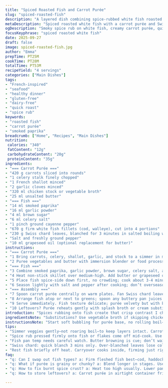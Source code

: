 ```yaml
---
title: "Spiced Roasted Fish and Carrot Purée"
slug: "spiced-roasted-fish"
description: "A layered dish combining spice-rubbed white fish roasted briefly for a crisped surface, with a creamy purée of carrots cooked alongside aromatics. Swiss chard brings earthiness after a quick blanch. Subtle heat from smoked paprika and cayenne contrasts the sweet root base. Adjusted seasoning balances complexity without overwhelming delicate fish. Techniques focus on tactile doneness cues, color changes, and balancing textures across components. Suitable without nuts, dairy, gluten, or eggs. Includes substitution tips and troubleshooting notes for home cooks balancing speed and taste."
metaDescription: "Spiced roasted white fish with a carrot purée and Swiss chard. Layers of smoky, sweet, slightly bitter notes. Balanced seasoning, tactile cooking cues."
ogDescription: "Smoky spice rub on white fish, creamy carrot purée, quick blanched Swiss chard. Crisp crusts, tender inside, subtle heat contrast. Watch edges for perfect doneness."
focusKeyphrase: "spiced roasted white fish"
date: 2025-09-27
draft: false
image: spiced-roasted-fish.jpg
author: "Emma"
prepTime: PT25M
cookTime: PT28M
totalTime: PT53M
recipeYield: "4 servings"
categories: ["Main Dishes"]
tags:
- "French-inspired"
- "seafood"
- "healthy dinner"
- "gluten-free"
- "dairy-free"
- "quick roast"
- "spice rub"
keywords:
- "roasted fish"
- "carrot purée"
- "smoked paprika"
breadcrumb: ["Home", "Recipes", "Main Dishes"]
nutrition: 
 calories: "340"
 fatContent: "12g"
 carbohydrateContent: "20g"
 proteinContent: "35g"
ingredients:
- "=== Carrot Purée ==="
- "420 g carrots sliced into rounds"
- "1 celery stalk finely chopped"
- "1 French shallot minced"
- "2 garlic cloves minced"
- "320 ml chicken stock or vegetable broth"
- "25 ml unsalted butter"
- "=== Fish ==="
- "14 ml smoked paprika"
- "16 ml garlic powder"
- "4 ml brown sugar"
- "6 ml celery salt"
- "1 pinch ground cayenne pepper"
- "670 g firm white fish fillets (cod, walleye), cut into 4 portions"
- "230 g Swiss chard leaves, blanched for 3 minutes in salted boiling water"
- "Salt and freshly ground pepper"
- "10 ml grapeseed oil (optional replacement for butter)"
instructions:
- "=== Carrot Purée ==="
- "1 Bring carrots, celery, shallot, garlic, and stock to a simmer in medium saucepan. Let bubble gently 18-23 minutes until carrots pierce easily with a fork."
- "2 Puree vegetables and butter with immersion blender or food processor until silky smooth. Season carefully with salt and pepper, taste for balance. Keep warm—lid on, low heat or double boiler setup avoids drying and crusting."
- "=== Fish ==="
- "3 Combine smoked paprika, garlic powder, brown sugar, celery salt, and cayenne in shallow bowl. Press spice mix firmly onto fish portions, coating tops evenly."
- "4 Heat non-stick skillet over medium-high. Add butter or grapeseed oil—watch for the faint nutty smell or foaming to signal right temp."
- "5 Place fish spice-side down first, no crowding; cook about 3-4 minutes till crust forms and edges start opaque. Flip gently with thin spatula. Cook 2-3 minutes more but no more—fish should flake with slight resistance, moist inside."
- "6 Season lightly with salt and pepper after cooking; don’t overseason before—spice mix has salt content. Rest fish briefly off heat; carryover cooks gently while you plate."
- "=== Assembly ==="
- "7 Spoon carrot purée centrally on warm plates. Fan Swiss chard leaves alongside; they soften with residual heat but keep a slight bite."
- "8 Arrange fish atop or next to greens; spoon any buttery pan juices if desired."
- "9 Serve immediately. Fish texture delicate; purée velvety but with body. The lightly peppery greens cut richness."
- "10 Leftovers? Purée reheats gently with splash broth or cream substitute. Fish reheats quickly but tends to dry—refresh on low heat with lid, add a pat of butter or oil."
introduction: "Spices rubbing onto fish create that crisp contrast I chase every time. Carrots break down slowly, turning sweet and lush, paired with celery and shallot for base aroma layers. Garlic sneaks in warmth but never shouts. I swapped original butter slightly to include grapeseed oil—helps with bigger temp swings and a cleaner pan in cast iron. Swiss chard? Earthy bitter punch. Blanch it but don’t over; lose the vibrant green and some snap—both matter for balance. Watching that fish cook takes more trust than a timer. When edges dull and you can see the meat’s opaque push inward—that’s your cue. Flipping too early or late means trouble: broken crust or dryer fish. My take: seasoning balance is crucial; celery salt and brown sugar team bring subtle depth. That purée smoothness depends on blending just right—not over, not under. The smell alone tells you it’s close."
ingredientsNote: "Substitutions? Use vegetable broth if skipping chicken stock—adds gentle body but no overpowering flavor. Butter can be replaced with ghee or any neutral oil for similar richness. On fish, cod works great but also try haddock or pollock—firmness matters to hold spice crust. For the greens, kale or spinach can replace Swiss chard but blanch times slightly differ. Adjust spice levels to your heat tolerance—cayenne is optional for some but I like a hint of fire. The brown sugar? Adds that caramel note; maple syrup or honey at half the quantity work, but adjust carefully—too much sweetness kills the balance. Always taste stock and purée for seasoning before fish touches pan. Fresh garlic matters here—powder is convenient but fresh changes the final aroma. Essentials: good knife for fish portions, sturdy spatula to flip without breaking, and a blender for that fine purée texture. Avoid overcooking carrots, mushy puree kills texture contrast."
instructionsNote: "Start soft bubbling for purée base, no rolling boil—breaks down vegetables gently, preserves flavor. I push the carrot point with fork or skewer; if it slides out with no resistance but not falling apart, perfect. Blend in stages if texture seems chunky at first; patience wins here. When seasoning, add salt gradually—too salty masks natural sweetness. For fish, spice rub needs firm pressing—loose coating flakes off during cooking. Heat pan thoroughly but avoid smoking. Butter browning signals you’ve hit right temp; act fast then. Flip once edges are opaque halfway up fish side. Use thin spatula and a confident flip to keep fillets intact. Resting fish off heat means carryover softens flesh gently. Assembly makes or breaks presentation—hot plates keep purée from setting firm. Swiss chard is only lightly dressed via blanching; if you like, drizzle just a smidge of olive oil or lemon zest for brightness. Serve with a clean, sharp knife to cut through crust and flesh evenly. Timing is visual and tactile—trust what you see, not just clocks."
tips:
- "Simmer veggies gently—not roaring boil—to keep layers intact. Carrots tender enough to pierce with fork but hold shape slightly. Avoid mushy purée; blend stages, check texture often. Butter or grapeseed oil folds into purée last, not during cooking. Keep heat low while holding purée in pot, lid on to avoid skin or drying, double boiler if slow."
- "Spice rub pressed firmly onto fish or flakes come off mid-cook. Use brown sugar sparingly; caramelizes fast if pan too hot, blacks too quick. Smoked paprika gives color and subtle heat; mix with garlic powder and celery salt for complex pop. Cayenne optional but watch it—tiny pinch can sneak in fire but not burn floors. Season fish after, salt in rub already."
- "Fish pan temp needs careful watch. Butter browning is cue; don’t wait for smoke. Nuts smell, slight foaming mark ready surface. Place fish spice-side down, don’t crowd, edges start turning opaque halfway up fish side signals flip time. Flip once only; thin spatula helps keep crust and shape intact. Cook short time after flipping, feel flesh resistance—not floppy or dry."
- "Swiss chard: quick blanch 3 mins only. Over-blanched leaves lose color, texture—too soft, no bite, tastes flat. Fan leaves on plate next to purée quickly to keep some snap. If you want brightness, drizzle lemon zest or olive oil but keep minimal. Greens balance sweetness and heat; too soft means losing dimension on plate."
- "Rest fish briefly off heat. Carryover cooks inside, firming just right without drying out. Purée can sit warm longer, but check moisture; add splash broth or non-dairy cream substitute when reheating. Reheat fish carefully on low, lid on, or add small fat pat for moistness. Timing is all—too long means dryness, too soon underdone texture."
faq:
- "q: Can I swap out fish types? a: Firm fleshed fish best—cod, haddock, pollock work well. Softer fish fall apart, rub won’t hold. Check thickness too; thin pieces cook fast, burn spice crust easily. Adjust timing."
- "q: What if purée is grainy or chunky? a: Blend longer in stages. Use immersion blender in bursts. Overmixing breaks structure but you want silky not gluey. Add butter or oil last off heat for silkiness, adjust salt finally. Texture critical for mouthfeel here."
- "q: How to fix burnt spice crust? a: Heat too high usually. Lower pan temp after butter foams. Flip earlier if bottom darkens too fast. Press rub firm but thin. Can add little oil to pan to moderate heat contact but don’t crowd fish."
- "q: How to store leftovers? a: Carrot purée in airtight container fridge up to 3 days. Fish best eaten day of but if fridge use, wrap tightly, reheat low with bit oil or butter to stop dryness. Greens can lose texture fast; store separately or toss cold quickly."

---
```


